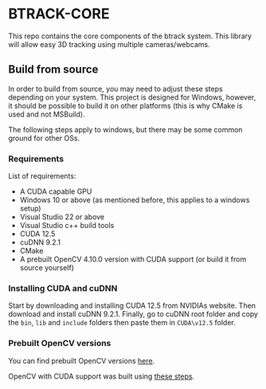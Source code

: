 # BTRACK-CORE

This repo contains the core components of the btrack system. This library will allow easy 3D tracking using multiple cameras/webcams.

## Build from source

In order to build from source, you may need to adjust these steps depending on your system. This project is designed for Windows, however, it should be possible to build it on other platforms (this is why CMake is used and not MSBuild).

The following steps apply to windows, but there may be some common ground for other OSs.

### Requirements

List of requirements:
- A CUDA capable GPU
- Windows 10 or above (as mentioned before, this applies to a windows setup)
- Visual Studio 22 or above
- Visual Studio c++ build tools
- CUDA 12.5
- cuDNN 9.2.1
- CMake
- A prebuilt OpenCV 4.10.0 version with CUDA support (or build it from source yourself)

### Installing CUDA and cuDNN

Start by downloading and installing CUDA 12.5 from NVIDIAs website. Then download and install cuDNN 9.2.1. Finally, go to cuDNN root folder and copy the `bin`, `lib` and `include` folders then paste them in `CUDA\v12.5` folder.

### Prebuilt OpenCV versions

You can find prebuilt OpenCV versions [here](https://github.com/IliTheButterfly/opencv-builds/releases).

OpenCV with CUDA support was built using [these steps](https://medium.com/@jinscott/build-opencv-on-windows-with-cuda-f880270eadb0).

